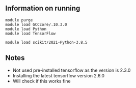 ## Information on running 

```
module purge
module load GCCcore/.10.3.0
module load Python
module load TensorFlow

module load scikit/2021-Python-3.8.5
```

## Notes
- Not used pre-installed tensorflow as the version is 2.3.0
- Installing the latest tensorflow version 2.6.0
- Will check if this works fine